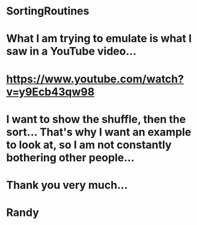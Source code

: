 # SortingRoutines

# What I am trying to emulate is what I saw in a YouTube video... 
# https://www.youtube.com/watch?v=y9Ecb43qw98

# I want to show the shuffle, then the sort... That's why I want an example to look at, so I am not constantly bothering other people...

# Thank you very much...

# Randy
